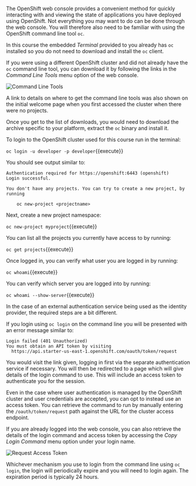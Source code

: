 The OpenShift web console provides a convenient method for quickly interacting with and viewing the state of applications you have deployed using OpenShift. Not everything you may want to do can be done through the web console. You will therefore also need to be familiar with using the OpenShift command line tool ``oc``.

In this course the embedded _Terminal_ provided to you already has ``oc`` installed so you do not need to download and install the ``oc`` client.

If you were using a different OpenShift cluster and did not already have the ``oc`` command line tool, you can download it by following the links in the _Command Line Tools_ menu option of the web console.

![Command Line Tools](../../assets/introduction/cluster-access-44/02-command-line-tools.png)

A link to details on where to get the command line tools was also shown on the initial welcome page when you first accessed the cluster when there were no projects.

Once you get to the list of downloads, you would need to download the archive specific to your platform, extract the ``oc`` binary and install it.

To login to the OpenShift cluster used for this course run in the terminal:

``oc login -u developer -p developer``{{execute}}

You should see output similar to:

```
Authentication required for https://openshift:6443 (openshift)
Login successful.

You don't have any projects. You can try to create a new project, by running

    oc new-project <projectname>
```

Next, create a new project namespace:

``oc new-project myproject``{{execute}}

You can list all the projects you currently have access to by running:

``oc get projects``{{execute}}

Once logged in, you can verify what user you are logged in by running:

``oc whoami``{{execute}}

You can verify which server you are logged into by running:

``oc whoami --show-server``{{execute}}

In the case of an external authentication service being used as the identity provider, the required steps are a bit different.

If you login using ``oc login`` on the command line you will be presented with an error message similar to:

```
Login failed (401 Unauthorized)
You must obtain an API token by visiting
  https://api.starter-us-east-1.openshift.com/oauth/token/request
```

You would visit the link given, logging in first via the separate authentication service if necessary. You will then be redirected to a page which will give details of the login command to use. This will include an access token to authenticate you for the session.

Even in the case where user authentication is managed by the OpenShift cluster and user credentials are accepted, you can opt to instead use an access token. You can retrieve the command to run by manually entering the ``/oauth/token/request`` path against the URL for the cluster access endpoint.

If you are already logged into the web console, you can also retrieve the details of the login command and access token by accessing the _Copy Login Command_ menu option under your login name.

 ![Request Access Token](../../assets/introduction/cluster-access-44/02-login-access-token.png)

Whichever mechanism you use to login from the command line using ``oc login``, the login will periodically expire and you will need to login again. The expiration period is typically 24 hours.
